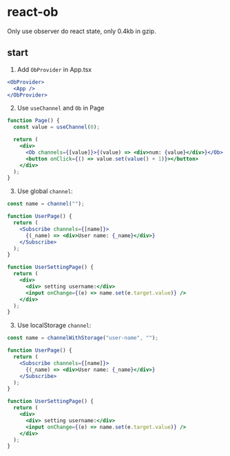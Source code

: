 # react-ob

Only use observer do react state, only 0.4kb in gzip.

## start

1. Add `ObProvider` in App.tsx

```jsx
<ObProvider>
  <App />
</ObProvider>
```

2. Use `useChannel` and `Ob` in Page

```jsx
function Page() {
  const value = useChannel(0);

  return (
    <div>
      <Ob channels={[value]}>{(value) => <div>num: {value}</div>}</Ob>
      <button onClick={() => value.set(value() + 1)}></button>
    </div>
  );
}
```

3. Use global `channel`:

```jsx
const name = channel("");

function UserPage() {
  return (
    <Subscribe channels={[name]}>
      {(_name) => <div>User name: {_name}</div>}
    </Subscribe>
  );
}

function UserSettingPage() {
  return (
    <div>
      <div> setting username:</div>
      <input onChange={(e) => name.set(e.target.value)} />
    </div>
  );
}
```

3. Use localStorage `channel`:

```jsx
const name = channelWithStorage("user-name", "");

function UserPage() {
  return (
    <Subscribe channels={[name]}>
      {(_name) => <div>User name: {_name}</div>}
    </Subscribe>
  );
}

function UserSettingPage() {
  return (
    <div>
      <div> setting username:</div>
      <input onChange={(e) => name.set(e.target.value)} />
    </div>
  );
}
```
